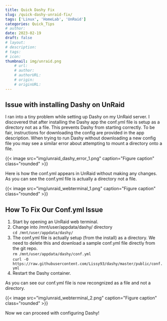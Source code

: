 ```yaml
---
title: Quick Dashy Fix
slug: /quick-dashy-unraid-fix/
tags: ['Linux', 'HomeLab', 'UnRaid']
categories: Quick_Tips
# author: 
date: 2023-02-19
draft: false
# layout: 
# description: 
# tags: 
# icon: 
thumbnail: img/unraid.png
    # url: 
    # author: 
    # authorURL: 
    # origin: 
    # originURL: 
---
```


## Issue with installing Dashy on UnRaid
I ran into a tiny problem while setting up Dashy on my UnRaid server. I discovered that after installing the Dashy app the conf.yml file is setup as a directory not as a file. This prevents Dashy from starting correctly.  To be fair, instructions for downloading the config are provided in the app description.
When trying to run Dashy without downloading a new config file you may see a similar error about attempting to mount a directory onto a file.

{{< image src="img/unraid_dashy_error_1.png" caption="Figure caption" class="rounded" >}}

Here is how the conf.yml appears in UnRaid without making any changes. As you can see the conf.yml file is actually a directory not a file.

{{< image src="img/unraid_webterminal_1.png" caption="Figure caption" class="rounded" >}}  


## How To Fix Our Conf.yml Issue
1. Start by opening an UnRaid web terminal. 
2. Change into /mnt/user/appdata/dashy/ directory  
``` cd /mnt/user/appdata/dashy/ ```
3. The conf.yml file is actually setup (from the install) as a directory.  We need to delete this and download a sample conf.yml file directly from the git repo.  
``` rm /mnt/user/appdata/dashy/conf.yml ```  
``` curl -O https://raw.githubusercontent.com/Lissy93/dashy/master/public/conf.yml ```
4. Restart the Dashy container.

As you can see our conf.yml file is now recongnized as a file and not a directory.  

{{< image src="img/unraid_webterminal_2.png" caption="Figure caption" class="rounded" >}}  

Now we can proceed with configuring Dashy!
